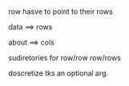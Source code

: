 row hasve to point to their rows


data ==> rows

about ==> cols

sudiretories for row/row
                 row/rows

doscretize tks an optional arg.
